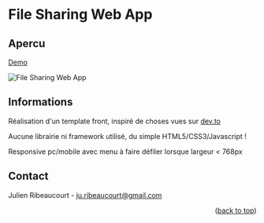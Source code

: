 <div id="top"></div>

# File Sharing Web App

## Apercu

<a href="https://www.file-web-sharing.julien-ribeaucourt.fr/">Demo</a>

![File Sharing Web App](https://i.ibb.co/fYkQ1RJ/Screenshot-2021-11-23-at-15-10-23-Application-web-de-partage-de-fichiers.png "Apercu")

## Informations

Réalisation d'un template front, inspiré de choses vues sur <a href="https://dev.to">dev.to</a>

Aucune librairie ni framework utilisé, du simple HTML5/CSS3/Javascript !

Responsive pc/mobile avec menu à faire défiler lorsque largeur < 768px

## Contact

Julien Ribeaucourt - ju.ribeaucourt@gmail.com

<p align="right">(<a href="#top">back to top</a>)</p>


